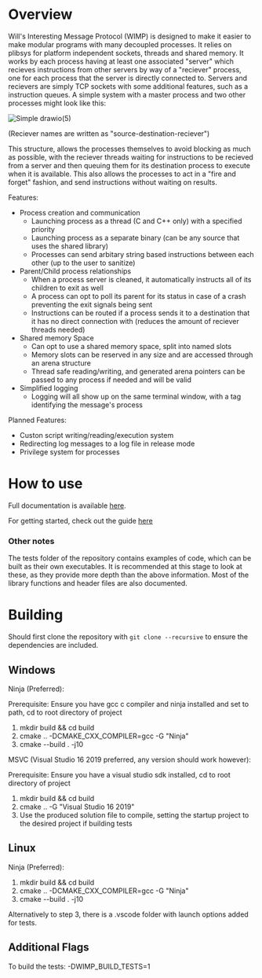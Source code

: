 
# Overview

Will's Interesting Message Protocol (WIMP) is designed to make it easier to make modular programs with many decoupled processes. It relies on plibsys for platform independent sockets, threads and shared memory. It works by each process having at least one associated "server" which recieves instructions from other servers by way of a "reciever" process, one for each process that the server is directly connected to. Servers and recievers are simply TCP sockets with some additional features, such as a instruction queues. A simple system with a master process and two other processes might look like this:

![Simple drawio(5)](https://github.com/user-attachments/assets/223626e3-2ba0-49cf-a092-27eaea5e2c24)

(Reciever names are written as "source-destination-reciever")

This structure, allows the processes themselves to avoid blocking as much as possible, with the reciever threads waiting for instructions to be recieved from a server and then queuing them for its destination process to execute when it is available. This also allows the processes to act in a "fire and forget" fashion, and send instructions without waiting on results.

Features:
- Process creation and communication
  - Launching process as a thread (C and C++ only) with a specified priority
  - Launching process as a separate binary (can be any source that uses the shared library)
  - Processes can send arbitary string based instructions between each other (up to the user to sanitize)
- Parent/Child process relationships
  - When a process server is cleaned, it automatically instructs all of its children to exit as well
  - A process can opt to poll its parent for its status in case of a crash preventing the exit signals being sent
  - Instructions can be routed if a process sends it to a destination that it has no direct connection with (reduces the amount of reciever threads needed)
- Shared memory Space
  - Can opt to use a shared memory space, split into named slots
  - Memory slots can be reserved in any size and are accessed through an arena structure
  - Thread safe reading/writing, and generated arena pointers can be passed to any process if needed and will be valid
- Simplified logging
  - Logging will all show up on the same terminal window, with a tag identifying the message's process

Planned Features:
- Custon script writing/reading/execution system
- Redirecting log messages to a log file in release mode
- Privilege system for processes

# How to use

Full documentation is available [here](https://billythesquid21.github.io/wimp/).

For getting started, check out the guide [here](https://billythesquid21.github.io/wimp/docGetting-Started.html)

### Other notes

The tests folder of the repository contains examples of code, which can be built as their own executables. It is recommended at this stage to look at these, as they provide more depth than the above information. Most of the library functions and header files are also documented.

# Building

Should first clone the repository with ```git clone --recursive``` to ensure the dependencies are included.

Windows
---

Ninja (Preferred):

Prerequisite: Ensure you have gcc c compiler and ninja installed and set to path, cd to root directory of project

1. mkdir build && cd build
2. cmake .. -DCMAKE_CXX_COMPILER=gcc -G "Ninja"
3. cmake --build . -j10

MSVC (Visual Studio 16 2019 preferred, any version should work however):

Prerequisite: Ensure you have a visual studio sdk installed, cd to root directory of project

1. mkdir build && cd build
2. cmake .. -G "Visual Studio 16 2019"
3. Use the produced solution file to compile, setting the startup project to the desired project if building tests

Linux
---

Ninja (Preferred):

1. mkdir build && cd build
2. cmake .. -DCMAKE_CXX_COMPILER=gcc -G "Ninja"
3. cmake --build . -j10

Alternatively to step 3, there is a .vscode folder with launch options added for tests.

Additional Flags
---

To build the tests:
-DWIMP_BUILD_TESTS=1

